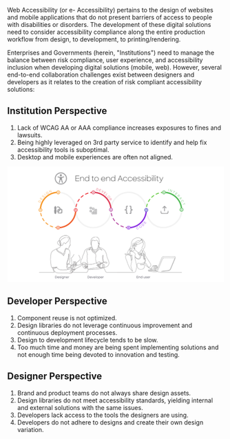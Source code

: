 Web Accessibility (or e- Accessibility) pertains to the design of websites and mobile applications that do not present barriers of access to people with disabilities or disorders. The development of these digital solutions need to consider accessibility compliance along the entire production workflow from design, to development, to printing/rendering. 

Enterprises and Governments (herein, "Institutions") need to manage the balance between risk compliance, user experience, and accessibility inclusion when developing digital solutions (mobile, web). However, several end-to-end collaboration challenges exist between designers and developers as it relates to the creation of risk compliant accessibility solutions:

## Institution Perspective 
1. Lack of WCAG AA or AAA compliance increases exposures to fines and lawsuits.
2. Being highly leveraged on 3rd party service to identify and help fix accessibility tools is suboptimal.
3. Desktop and mobile experiences are often not aligned.

![workflow](../../_images/gaad-a11y-e2e.png)

## Developer Perspective
1. Component reuse is not optimized.
2. Design libraries do not leverage continuous improvement and continuous deployment processes.
3. Design to development lifecycle tends to be slow.
4. Too much time and money are being spent implementing solutions and not enough time being devoted to innovation and testing.

## Designer Perspective
1. Brand and product teams do not always share design assets.
2. Design libraries do not meet accessibility standards, yielding internal and external solutions with the same issues.
3. Developers lack access to the tools the designers are using. 
4. Developers do not adhere to designs and create their own design variation.


